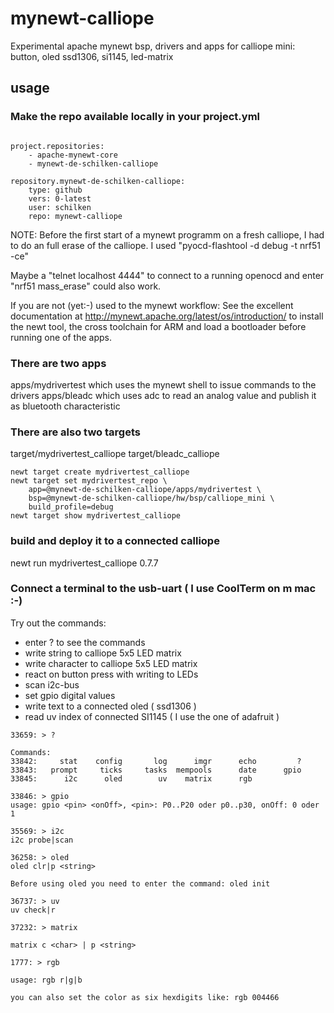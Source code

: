 # mynewt-calliope
Experimental apache mynewt bsp, drivers and apps for calliope mini: button, oled ssd1306, si1145, led-matrix 


## usage
### Make the repo available locally in your project.yml
```

project.repositories:
    - apache-mynewt-core
    - mynewt-de-schilken-calliope

repository.mynewt-de-schilken-calliope:
    type: github
    vers: 0-latest
    user: schilken
    repo: mynewt-calliope
```

NOTE:
Before the first start of a mynewt programm on a fresh calliope, I had to do an full erase of the calliope.
I used "pyocd-flashtool -d debug -t nrf51 -ce"

Maybe a "telnet localhost 4444" to connect to a running openocd 
and enter "nrf51 mass_erase" could also work.

If you are not (yet:-) used to the mynewt workflow:
See the excellent documentation at http://mynewt.apache.org/latest/os/introduction/
to install the newt tool, the cross toolchain for ARM 
and load a bootloader before running one of the apps.




### There are two apps
apps/mydrivertest which uses the mynewt shell to issue commands to the drivers
apps/bleadc which uses adc to read an analog value and publish it as bluetooth characteristic

### There are also two targets
target/mydrivertest_calliope
target/bleadc_calliope

```
newt target create mydrivertest_calliope
newt target set mydrivertest_repo \
	app=@mynewt-de-schilken-calliope/apps/mydrivertest \
	bsp=@mynewt-de-schilken-calliope/hw/bsp/calliope_mini \
	build_profile=debug
newt target show mydrivertest_calliope
```

### build and deploy it to a connected calliope 
newt run mydrivertest_calliope 0.7.7


### Connect a terminal to the usb-uart ( I use CoolTerm on m mac :-)

Try out the commands:
* enter ? to see the commands
* write string to calliope 5x5 LED matrix
* write character to calliope 5x5 LED matrix
* react on button press with writing to LEDs
* scan i2c-bus
* set gpio digital values
* write text to a connected oled ( ssd1306 )
* read uv index of connected SI1145 ( I use the one of adafruit )


```
33659: > ?

Commands:
33842:     stat    config       log      imgr      echo         ? 
33843:   prompt     ticks     tasks  mempools      date      gpio 
33845:      i2c      oled        uv    matrix      rgb

33846: > gpio
usage: gpio <pin> <onOff>, <pin>: P0..P20 oder p0..p30, onOff: 0 oder 1

35569: > i2c
i2c probe|scan

36258: > oled
oled clr|p <string>

Before using oled you need to enter the command: oled init

36737: > uv
uv check|r

37232: > matrix

matrix c <char> | p <string>

1777: > rgb

usage: rgb r|g|b

you can also set the color as six hexdigits like: rgb 004466
```


